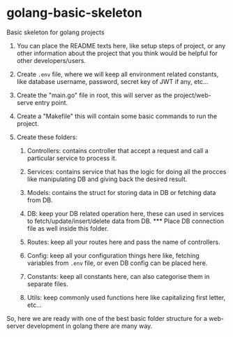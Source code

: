 # golang-basic-skeleton

Basic skeleton for golang projects

1. You can place the README texts here, like setup steps of project, or any other information about the project that you think would be helpful for other developers/users.

2. Create `.env` file, where we will keep all environment related constants, like database username, password, secret key of JWT if any, etc...

3. Create the "main.go" file in root, this will server as the project/web-serve entry point.

4. Create a "Makefile" this will contain some basic commands to run the project.

5. Create these folders:    
    1. Controllers: contains controller that accept a request and call a particular service to process it.
    
    2. Services: contains service that has the logic for doing all the procces like manipulating DB and giving back the desired result.
    
    3. Models: contains the struct for storing data in DB or fetching data from DB.
    
    4. DB: keep your DB related operation here, these can used in services to fetch/update/insert/delete data from DB.
        *** Place DB connection file as well inside this folder.

    5. Routes: keep all your routes here and pass the name of controllers.

    6. Config: keep all your configuration things here like, fetching variables from `.env` file, or even DB config can be placed here.

    7. Constants: keep all constants here, can also categorise them in separate files.

    8. Utils: keep commonly used functions here like capitalizing first letter, etc...

So, here we are ready with one of the best basic folder structure for a web-server development in golang there are many way.